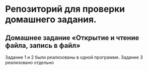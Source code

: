 # Репозиторий для проверки домашнего задания.
## Домашнее задание «Открытие и чтение файла, запись в файл»
Задание 1 и 2 были реализованы в одной программе.
Задание 3 реализовано отдельно
